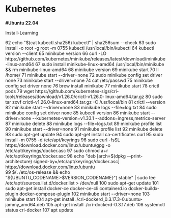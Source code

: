 # Kubernetes
**#Ubuntu 22.04**

Install-Learning

   62  echo "$(cat kubectl.sha256)  kubectl" | sha256sum --check
   63  sudo install -o root -g root -m 0755 kubectl /usr/local/bin/kubectl
   64  kubectl version --client
   65  minikube version
   66  curl -LO https://github.com/kubernetes/minikube/releases/latest/download/minikube-linux-amd64
   67  sudo install minikube-linux-amd64 /usr/local/bin/minikube && rm minikube-linux-amd64
   68  minikube version
   69  minikube start
   70  ll /home/
   71  minikube start --driver=none
   72  sudo minikube config set driver none
   73  minikube start --driver=none
   74  cat /etc/passwd
   75  minikube config set driver none
   76  brew install minikube
   77  minikube start
   78  crictl pods
   79  wget https://github.com/kubernetes-sigs/cri-tools/releases/download/v1.26.0/crictl-v1.26.0-linux-amd64.tar.gz
   80  sudo tar zxvf crictl-v1.26.0-linux-amd64.tar.gz -C /usr/local/bin
   81  crictl --version
   82  minikube start --driver=none
   83  minikube logs --file=log.txt
   84  sudo minikube config set driver none
   85  kubectl version
   86  minikube start --driver=none --kubernetes-version=v1.33.1 --addons=ingress,metrics-server
   87  minikube delete
   88  minikube logs --file=logs.txt
   89  minikube profile list
   90  minikube start --driver=none
   91  minikube profile list
   92  minikube delete
   93  sudo apt-get update
   94  sudo apt-get install ca-certificates curl
   95  sudo install -m 0755 -d /etc/apt/keyrings
   96  sudo curl -fsSL https://download.docker.com/linux/ubuntu/gpg -o /etc/apt/keyrings/docker.asc
   97  sudo chmod a+r /etc/apt/keyrings/docker.asc
   98  echo   "deb [arch=$(dpkg --print-architecture) signed-by=/etc/apt/keyrings/docker.asc] https://download.docker.com/linux/ubuntu \
   99    $(. /etc/os-release && echo "${UBUNTU_CODENAME:-$VERSION_CODENAME}") stable" |   sudo tee /etc/apt/sources.list.d/docker.list > /dev/null
  100  sudo apt-get update
  101  sudo apt-get install docker-ce docker-ce-cli containerd.io docker-buildx-plugin docker-compose-plugin
  102  minikube start --driver=none
  103  minikube start
  104  apt-get install ./cri-dockerd_0.3.17.3-0.ubuntu-jammy_amd64.deb
  105  apt-get install ./cri-dockerd-0.3.17.deb
  106  systemctl status cri-docker
  107  apt update

